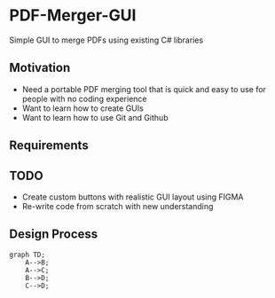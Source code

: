 # PDF-Merger-GUI
Simple GUI to merge PDFs using existing C# libraries

## Motivation
- Need a portable PDF merging tool that is quick and easy to use for people with no coding experience
- Want to learn how to create GUIs
- Want to learn how to use Git and Github

## Requirements

## TODO
- Create custom buttons with realistic GUI layout using FIGMA
- Re-write code from scratch with new understanding

## Design Process


```mermaid
graph TD;
    A-->B;
    A-->C;
    B-->D;
    C-->D;
```
